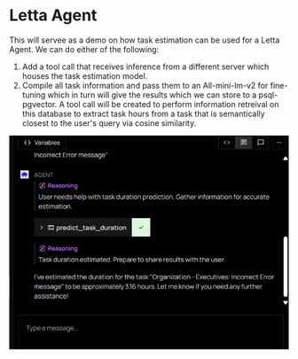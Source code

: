 # Letta Agent
This will servee as a demo on how task estimation can be used for a Letta Agent.
We can do either of the following:

1. Add a tool call that receives inference from a different server which houses the task estimation model.
2. Compile all task information and pass them to an All-mini-lm-v2 for fine-tuning which in turn will give the
   results which we can store to a psql-pgvector. A tool call will be created to perform information retreival on this
   database to extract task hours from a task that is semantically closest to the user's query via cosine similarity.

![Letta Overview](./image_21.png)
